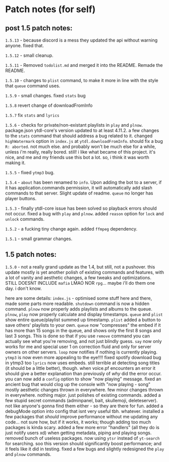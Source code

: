 # Patch notes (for self)

## post 1.5 patch notes:

`1.5.13` - because discord is a mess they updated the api without warning anyone. fixed that.

`1.5.12` - small cleanup.

`1.5.11` - Removed `todolist.md` and merged it into the README. Remade the README.

`1.5.10` - changes to `plist` command, to make it more in line with the style that `queue` command uses.

`1.5.9` - small changes. fixed `stats` bug

`1.5.8` revert change of downloadFromInfo

`1.5.7` fix `stats` and `lyrics`

`1.5.6` - checks for private/non-existant playlists in `play` and `plnow`. package.json ytdl-core's version updated to at least 4.11.2. a few changes to the `stats` command that should address a bug related to it. changed `highWatermark` option in `index.js` at `ytdl.downloadFromInfo`. should fix a bug `R: aborted`.
not much else. and probably won't be much else for a while, unless i'm really, really bored. still! i like what became of this project. it's nice, and me and my friends use this bot a lot. so, i think it was worth making it.

`1.5.5` - fixed `ytmp3` bug.

`1.5.4` - `about` has been renamed to `info`. Upon adding the bot to a server, if it has application.commands permission, it will automatically add slash commands to that server. Slight update of readme. `queue` no longer has player buttons.

`1.5.3` - finally ytdl-core issue has been solved so playback errors should not occur. fixed a bug with `play` and `plnow`. added `reason` option for `lock` and `unlock` commands.

`1.5.2` - a fucking tiny change again. added `ffmpeg` dependency.

`1.5.1` - small grammar changes.

## 1.5 patch notes:

`1.5.0` - not a really grand update as the 1.4, but still, not a pushover. this update mostly is yet another polish of existing commands and features, with a lot of vanity and aesthetic changes, a few tweaks and optimizations. STILL DOESNT INCLUDE `mafia` LMAO NOR `rpg`... maybe i'll do them one day. i don't know.

here are some details:
`index.js` - optimised some stuff here and there, made some parts more readable. 
`shutdown` command is now a hidden command.
`plnow` now properly adds playlists and albums to the queue. `plnow`, `play` now properly calculate and display timestamps.
`queue` and `plist` show entire queue/playlist summed up timestamp. `plist` added a button to save others' playlists to your own.
`queue` now "compresses" the embed if it has more than 15 songs in the queue, and shows only the first 8 songs and last 3 songs. This is done so 
that if you use `remove` command you can actually see what you're removing, and not just blindly guess.
`say` now only works for me and special user 1 on correction fluid and only for server owners on other servers. 
`loop` now notifies if nothing is currently playing.
`ytmp3` is now even more appealing to the eye!!!! fixed spotify download bug in ytmp3 too
`lyrics` now uses embeds. still terrible at detecting song titles (it should be a little better), though.
when voice.pf encounters an error it should give a better explanation than previously of _why_ did the error occur.
you can now add a `config` option to show "now playing" message. fixed an ancient bug that would clog up the console with "now playing - song"
mostly aesthetic changes thrown in everywhere. few minor changes thrown in everywhere. nothing major. just polishes of existing commands.
added a few stupid secret commands (adminpanel, bait, skullemoji, deleteserver). not like anyone's gonna find them either - so they are there for fun.
added a debugMode option into config that isnt very useful tbh. whatever.
installed a few packages that _should_ improve performance without me updating any code... not sure how, but if it works, it works; though adding too much packages is kinda scary. added a few more error "handlers" (all they do is just notify users xd) when getting metadata, piping and playing songs.
removed bunch of useless packages. now using `ytsr` instead of `yt-search` for searching. soo this version should significantly boost performance; and it feels like it did in testing. fixed a few bugs and slightly redesigned the `play` and `plnow` commands.
